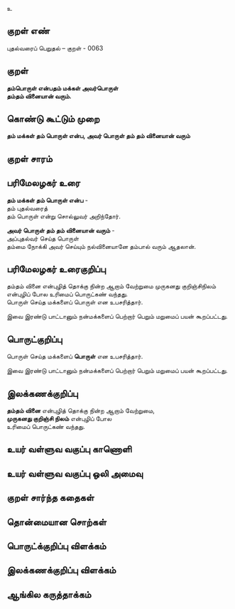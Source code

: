 உ

## குறள் எண் 

புதல்வரைப் பெறுதல் – குறள் - 0063  

## குறள் 

**தம்பொருள் என்பதம் மக்கள் அவர்பொருள்  
தம்தம் வினையான் வரும்.** 

## கொண்டு கூட்டும் முறை

**தம் மக்கள் தம் பொருள் என்ப, அவர் பொருள் தம் தம் வினையான் வரும்**   

## குறள் சாரம் 

## பரிமேலழகர் உரை

**தம் மக்கள் தம் பொருள் என்ப** -  
தம் புதல்வரைத்  
தம் பொருள் என்று சொல்லுவர் அறிந்தோர்.  

**அவர் பொருள் தம் தம் வினையான் வரும்** -  
அப்புதல்வர் செய்த பொருள்  
தம்மை நோக்கி அவர் செய்யும் நல்வினையானே தம்பால் வரும் ஆதலான்.	  

## பரிமேலழகர் உரைகுறிப்பு   

தம்தம் வினை என்புழித் தொக்கு நின்ற ஆறாம் வேற்றுமை முருகனது குறிஞ்சிநிலம் என்புழிப் போல உரிமைப் பொருட்கண் வந்தது.  
பொருள் செய்த மக்களைப் பொருள் என உபசரித்தார்.

இவை இரண்டு பாட்டானும் நன்மக்களைப் பெற்றார் பெறும் மறுமைப் பயன் கூறப்பட்டது. 
## பொருட்குறிப்பு 

பொருள் செய்த மக்களைப் **பொருள்** என உபசரித்தார்.  

இவை இரண்டு பாட்டானும் நன்மக்களைப் பெற்றார் பெறும் மறுமைப் பயன் கூறப்பட்டது. 

## இலக்கணக்குறிப்பு  

**தம்தம் வினை** என்புழித் தொக்கு நின்ற ஆறாம் வேற்றுமை,  
**முருகனது குறிஞ்சி நிலம்** என்புழிப் போல  
உரிமைப் பொருட்கண் வந்தது.  

## உயர் வள்ளுவ வகுப்பு காணொளி


## உயர் வள்ளுவ வகுப்பு ஒலி அமைவு 

 
## குறள் சார்ந்த கதைகள் 


## தொன்மையான சொற்கள்


## பொருட்க்குறிப்பு விளக்கம்


## இலக்கணக்குறிப்பு விளக்கம்


## ஆங்கில கருத்தாக்கம் 


